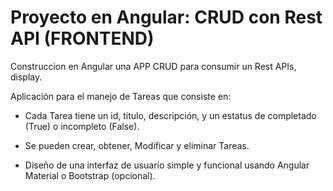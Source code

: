 # Proyecto en Angular: CRUD con Rest API (FRONTEND)

Construccion en Angular una APP CRUD para consumir un  Rest APIs, display.

Aplicación para el manejo de Tareas que consiste en:
- Cada Tarea tiene un  id, titulo, descripción, y un estatus de completado (True) o incompleto (False).
- Se pueden crear, obtener, Modificar y eliminar Tareas.

- Diseño de una interfaz de usuario simple y funcional usando Angular Material o
Bootstrap (opcional).


